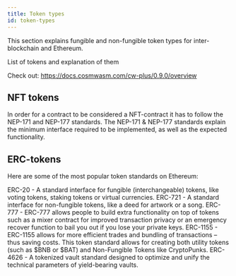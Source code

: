 ```yaml
---
title: Token types
id: token-types
---
```


This section explains fungible and non-fungible token types for inter-blockchain and Ethereum. 

List of tokens and explanation of them

Check out: https://docs.cosmwasm.com/cw-plus/0.9.0/overview

## NFT tokens
In order for a contract to be considered a NFT-contract it has to follow the NEP-171 and NEP-177 standards. The NEP-171 & NEP-177 standards explain the minimum interface required to be implemented, as well as the expected functionality.

## ERC-tokens

Here are some of the most popular token standards on Ethereum:

ERC-20 - A standard interface for fungible (interchangeable) tokens, like voting tokens, staking tokens or virtual currencies.
ERC-721 - A standard interface for non-fungible tokens, like a deed for artwork or a song.
ERC-777 - ERC-777 allows people to build extra functionality on top of tokens such as a mixer contract for improved transaction privacy or an emergency recover function to bail you out if you lose your private keys.
ERC-1155 - ERC-1155 allows for more efficient trades and bundling of transactions – thus saving costs. This token standard allows for creating both utility tokens (such as $BNB or $BAT) and Non-Fungible Tokens like CryptoPunks.
ERC-4626 - A tokenized vault standard designed to optimize and unify the technical parameters of yield-bearing vaults.

